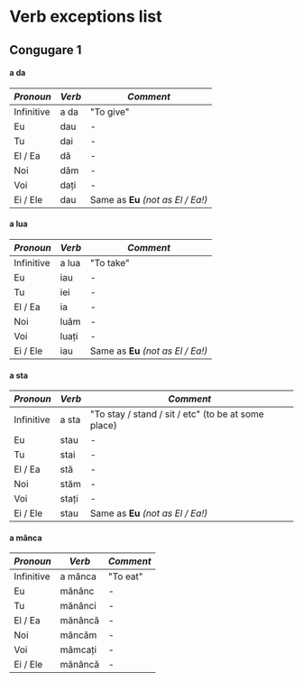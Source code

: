 # Verb exceptions list 

## Congugare 1

#### a da

| _**Pronoun**_ | _**Verb**_ | _**Comment**_ |
| --- | --- | --- |
| Infinitive | a da | "To give" |
| Eu | dau | - |
| Tu | dai | - |
| El / Ea | dă | - |
| Noi | dăm | - |
| Voi | dați | - |
| Ei / Ele | dau | Same as **Eu** *(not as El / Ea!)* |

#### a lua

| _**Pronoun**_ | _**Verb**_ | _**Comment**_ |
| --- | --- | --- |
| Infinitive | a lua | "To take" |
| Eu | iau | - |
| Tu | iei | - |
| El / Ea | ia | - |
| Noi | luăm | - |
| Voi | luați | - |
| Ei / Ele | iau | Same as **Eu** *(not as El / Ea!)* |

#### a sta

| _**Pronoun**_ | _**Verb**_ | _**Comment**_ |
| --- | --- | --- |
| Infinitive | a sta | "To stay / stand / sit / etc" (to be at some place) |
| Eu | stau | - |
| Tu | stai | - |
| El / Ea | stă | - |
| Noi | stăm | - |
| Voi | stați | - |
| Ei / Ele | stau | Same as **Eu** *(not as El / Ea!)* |

#### a mânca

| _**Pronoun**_ | _**Verb**_ | _**Comment**_ |
| --- | --- | --- |
| Infinitive | a mânca | "To eat" |
| Eu | mănânc | - |
| Tu | mănânci | - |
| El / Ea | mănâncă | - |
| Noi | mâncăm | - |
| Voi | mâmcați | - |
| Ei / Ele | mănâncă | - |
